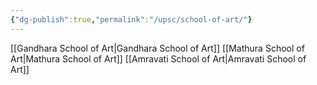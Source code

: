 ```yaml
---
{"dg-publish":true,"permalink":"/upsc/school-of-art/"}
---
```


[[Gandhara School of Art\|Gandhara School of Art]]
[[Mathura School of Art\|Mathura School of Art]]
[[Amravati School of Art\|Amravati School of Art]]
